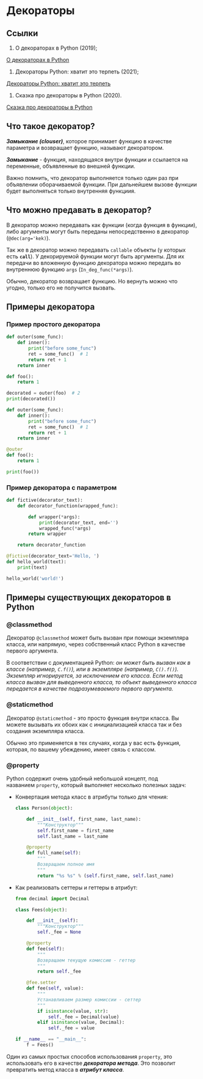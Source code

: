 # Декораторы

## Ссылки

1. О декораторах в Python (2019);

[О декораторах в Python](https://habr.com/ru/company/otus/blog/460931/)

1. Декораторы Python: хватит это терпеть (2021);

[Декораторы Python: хватит это терпеть](https://habr.com/ru/post/560572/)

1. Сказка про декораторы в Python (2020).

[Сказка про декораторы в Python](https://habr.com/ru/post/524052/)

## Что такое декоратор?

***Замыкание (clouser)***, которое принимает функцию в качестве параметра и возвращает функцию, называют декоратором.

***Замыкание*** - функция, находящаяся внутри функции и ссылается на переменные, объявленные во внешней функции.

Важно помнить, что декоратор выполняется только один раз при объявлении оборачиваемой функции. При дальнейшем вызове функции будет выполняться только внутренняя функциия.

## Что можно предавать в декоратор?

В декоратор можно передавать как функции (когда функция в функции), либо аргументы могут быть переданы непосредственно в декоратор (`@dec(arg='kek)`).

Так же в декоратор можно передавать `callable` объекты (у которых есть **`call`**). У декорируемой функции могут быть аргументы. Для их передачи во вложенную функцию декоратора можно передать во внутреннюю функцию `args` (`In_deg_func(*args)`).

Обычно, декоратор возвращает функцию. Но вернуть можно что угодно, только его не получится вызвать.

## Примеры декоратора

### Пример простого декоратора

```python
def outer(some_func):
    def inner():
        print("before some_func")
        ret = some_func()  # 1
        return ret + 1
    return inner

def foo():
    return 1

decorated = outer(foo)  # 2
print(decorated())
```

```python
def outer(some_func):
    def inner():
        print("before some_func")
        ret = some_func()  # 1
        return ret + 1
    return inner

@outer
def foo():
    return 1

print(foo())
```

### Пример декоратора с параметром

```python
def fictive(decorator_text):
    def decorator_function(wrapped_func):

        def wrapper(*args):
            print(decorator_text, end='')
            wrapped_func(*args)
        return wrapper

    return decorator_function

@fictive(decorator_text='Hello, ')
def hello_world(text):
    print(text)

hello_world('world!')
```

## Примеры существующих декораторов в Python

### @classmethod

Декоратор `@classmethod` может быть вызван при помощи экземпляра класса, или напрямую, через собственный класс Python в качестве первого аргумента.

В соответствии с документацией Python: *он может быть вызван как в классе (например, `C.f()`), или в экземпляре (например, `C().f()`). Экземпляр игнорируется, за исключением его класса. Если метод класса вызван для выведенного класса, то объект выведенного класса передается в качестве подразумеваемого первого аргумента.*

### @staticmethod

Декоратор `@staticmethod` - это просто функция внутри класса. Вы можете вызывать их обоих как с инициализацией класса так и без создания экземпляра класса.

Обычно это применяется в тех случаях, когда у вас есть функция, которая, по вашему убеждению, имеет связь с классом. 

### @property

Python содержит очень удобный небольшой концепт, под названием `property`, который выполняет несколько полезных задач:

- Конвертация метода класс в атрибуты только для чтения:
    
    ```python
    class Person(object):
    
        def __init__(self, first_name, last_name):
            """Конструктор"""
            self.first_name = first_name
            self.last_name = last_name
    
        @property
        def full_name(self):
            """
            Возвращаем полное имя
            """
            return "%s %s" % (self.first_name, self.last_name)
    ```
    
- Как реализовать сеттеры и геттеры в атрибут:
    
    ```python
    from decimal import Decimal
    
    class Fees(object):
    
        def __init__(self):
            """Конструктор"""
            self._fee = None
    
        @property
        def fee(self):
            """
            Возвращаем текущую комиссию - геттер
            """
            return self._fee
    
        @fee.setter
        def fee(self, value):
            """
            Устанавливаем размер комиссии - сеттер
            """
            if isinstance(value, str):
                self._fee = Decimal(value)
            elif isinstance(value, Decimal):
                self._fee = value
    
    if __name__ == "__main__":
        f = Fees()
    ```
    

Один из самых простых способов использования `property`, это использовать его в качестве ***декоратора метода***. Это позволит превратить метод класса в ***атрибут класса***.